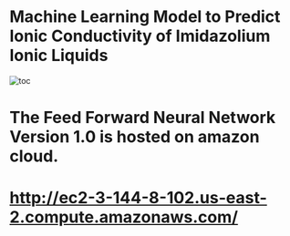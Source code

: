 # Machine Learning Model to Predict Ionic Conductivity of Imidazolium Ionic Liquids

![toc](https://user-images.githubusercontent.com/46387157/131269460-a63913da-d32b-44f7-ba8f-64b498012ba2.PNG)

# The Feed Forward Neural Network Version 1.0 is hosted on amazon cloud. 
# http://ec2-3-144-8-102.us-east-2.compute.amazonaws.com/
